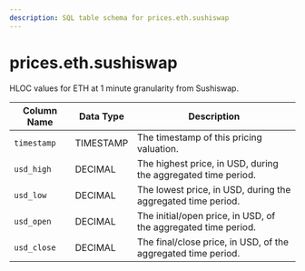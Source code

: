 ```yaml
---
description: SQL table schema for prices.eth.sushiswap
---
```


# prices.eth.sushiswap

HLOC values for ETH at 1 minute granularity from Sushiswap.

| Column Name | Data Type | Description                                                    |
| ----------- | --------- | -------------------------------------------------------------- |
| `timestamp` | TIMESTAMP | The timestamp of this pricing valuation.                       |
| `usd_high`  | DECIMAL   | The highest price, in USD, during the aggregated time period.  |
| `usd_low`   | DECIMAL   | The lowest price, in USD, during the aggregated time period.   |
| `usd_open`  | DECIMAL   | The initial/open price, in USD, of the aggregated time period. |
| `usd_close` | DECIMAL   | The final/close price, in USD, of the aggregated time period.  |
